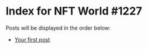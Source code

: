 # Index for NFT World #1227
Posts will be displayed in the order below:

- [Your first post](./001-first.md)

